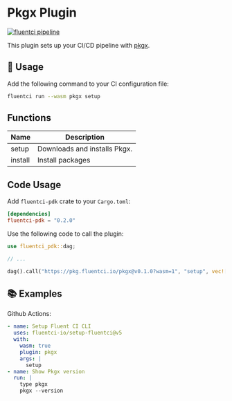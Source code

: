 # Pkgx Plugin

[![fluentci pipeline](https://shield.fluentci.io/x/pkgx)](https://pkg.fluentci.io/pkgx)

This plugin sets up your CI/CD pipeline with [pkgx](https://pkgx.sh/).

## 🚀 Usage

Add the following command to your CI configuration file:

```bash
fluentci run --wasm pkgx setup
```

## Functions

| Name    | Description                                                      |
| ------- | ---------------------------------------------------------------- |
| setup   | Downloads and installs Pkgx.                                     |
| install | Install packages                                                 |

## Code Usage

Add `fluentci-pdk` crate to your `Cargo.toml`:

```toml
[dependencies]
fluentci-pdk = "0.2.0"
```

Use the following code to call the plugin:

```rust
use fluentci_pdk::dag;

// ...

dag().call("https://pkg.fluentci.io/pkgx@v0.1.0?wasm=1", "setup", vec!["latest"])?;
```

## 📚 Examples

Github Actions:

```yaml
- name: Setup Fluent CI CLI
  uses: fluentci-io/setup-fluentci@v5
  with:
    wasm: true
    plugin: pkgx
    args: |
      setup
- name: Show Pkgx version
  run: |
    type pkgx
    pkgx --version
```
